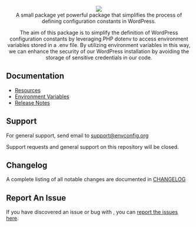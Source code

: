 <p align="center">
  <img src="https://user-images.githubusercontent.com/4777400/225331174-d5ae1c0e-5ec0-493b-aabc-91c4cc6a14c4.png" />
<br/>
  A small package yet powerful package that simplifies the process of defining configuration constants in WordPress.
</p>
<p align="center">
  The aim of this package is to simplify the definition of WordPress configuration constants by leveraging PHP dotenv to access environment variables stored in a .env file. By utilizing environment variables in this way, we can enhance the security of our WordPress installation by avoiding the storage of sensitive credentials in our code.
</p>

## Documentation

- [Resources](/wp-env-config/docs/resources/)
- [Environment Variables](/wp-env-config/docs/env/)
- [Release Notes](https://github.com/devuri/wp-env-config/releases/)

## Support

For general support, send email to support@envconfig.org

Support requests and general support on this repository will be closed.

## Changelog
A complete listing of all notable changes are documented in [CHANGELOG](https://github.com/devuri/wp-env-config/blob/master/CHANGELOG.md)

## Report An Issue

If you have discovered an issue or bug with , you can [report the issues here](https://github.com/devuri/wp-env-config/issues). 
